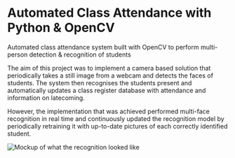 # Automated Class Attendance with Python & OpenCV
Automated class attendance system built with OpenCV to perform multi-person detection & recognition of students

The aim of this project was to implement a camera based solution that periodically takes a still image from a webcam and detects the faces
of students. The system then recognises the students present and automatically updates a class register database with attendance and 
information on latecoming.

However, the implementation that was achieved performed multi-face recognition in real time and continuously updated the recognition model by periodically retraining it with up-to-date pictures of each correctly identified student.

![Mockup of what the recognition looked like](http://i.imgur.com/5swfQgw.png?1)
